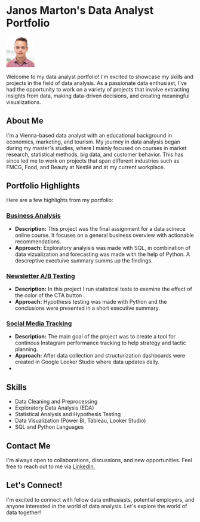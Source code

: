 # Janos Marton's Data Analyst Portfolio

<img src="Profil.PNG" width=15% height=15%>

Welcome to my data analyst portfolio! I'm excited to showcase my skills and projects in the field of data analysis. As a passionate data enthusiast, I've had the opportunity to work on a variety of projects that involve extracting insights from data, making data-driven decisions, and creating meaningful visualizations.

## About Me

I'm a Vienna-based data analyst with an educational background in economics, marketing, and tourism. My journey in data analysis began during my master's studies, where I mainly focused on courses in market research, statistical methods, big data, and customer behavior. This has since led me to work on projects that span different industries such as FMCG, Food, and Beauty at Nestlé and at my current workplace.

## Portfolio Highlights

Here are a few highlights from my portfolio:

### [Business Analysis](https://github.com/janosmrtn/Data-Analyst-Portfolio/tree/fdedd4cb0038362da73101f80e41b21d6b796c87/Business%20Analyisis%20-%20SQL%2C%20Python)

- **Description:** This project was the final assignment for a data scinece online course. It focuses on a general business overview with actionable recommendations.
- **Approach:** Exploratory analyisis was made with SQL, in combination of data vizualization and forecasting was made with the help of Python. A descreptive exectuive summary summs up the findings.

### [Newsletter A/B Testing](https://github.com/janosmrtn/Data-Analyst-Portfolio/tree/f382b44403cf939bb12ef07521b1f32d9e5ac902/Newsletter%20AB%20Testing)

- **Description:** In this project I run statistical tests to exemine the effect of the color of the CTA button .
- **Approach:** Hypothesis testing was made with Python and the conclusions were presented in a short executive summary.

### [Social Media Tracking](https://github.com/janosmrtn/Data-Analyst-Portfolio/tree/f382b44403cf939bb12ef07521b1f32d9e5ac902/Newsletter%20AB%20Testing)

- **Description:** The main goal of the project was to create a tool for continous Instagram performance tracking to help strategy and tactic planning.
- **Approach:** After data collection and structurization dashboards were created in Google Looker Studio where data updates daily.
- 
## Skills

- Data Cleaning and Preprocessing
- Exploratory Data Analysis (EDA)
- Statistical Analysis and Hypothesis Testing
- Data Visualization (Power BI, Tableau, Looker Studio)
- SQL and Python Languages

## Contact Me

I'm always open to collaborations, discussions, and new opportunities. Feel free to reach out to me via [LinkedIn.](https://www.linkedin.com/in/janosmarton/)

## Let's Connect!

I'm excited to connect with fellow data enthusiasts, potential employers, and anyone interested in the world of data analysis. Let's explore the world of data together!


